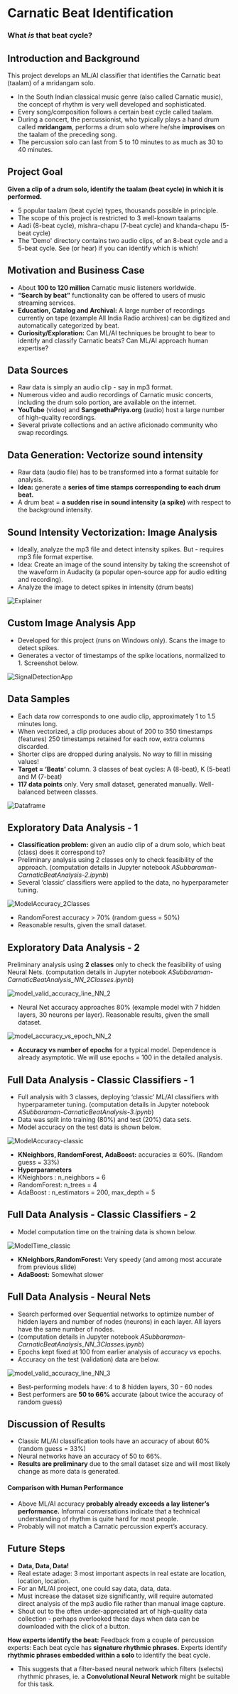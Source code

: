 # Carnatic Beat Identification
### What _is_ that beat cycle?
 
## Introduction and Background
This project develops an ML/AI classifier that identifies the Carnatic beat (taalam) of a mridangam solo. <br/>
 - In the South Indian classical music genre (also called Carnatic music), the concept of rhythm is very well developed and sophisticated.
 - Every song/composition follows a certain beat cycle called taalam.
 - During a concert, the percussionist, who typically plays a hand drum called <b>mridangam</b>, performs a drum solo where he/she <b>improvises</b> on the taalam of the preceding song.
 - The percussion solo can last from 5 to 10 minutes to as much as 30 to 40 minutes.

## Project Goal
<b>Given a clip of a drum solo, identify the taalam (beat cycle) in which it is performed.</b> <br/>
- 5 popular taalam (beat cycle) types, thousands possible in principle.
- The scope of this project is restricted to 3 well-known taalams
- Aadi (8-beat cycle), mishra-chapu (7-beat cycle) and khanda-chapu (5-beat cycle)
- The 'Demo' directory contains two audio clips, of an 8-beat cycle and a 5-beat cycle. See (or hear) if you can identify which is which!

## Motivation and Business Case
- About <b>100 to 120 million</b> Carnatic music listeners worldwide.
- <b>“Search by beat”</b> functionality can be offered to users of music streaming services.
- <b>Education, Catalog and Archival:</b> A large number of recordings currently on tape (example All India Radio archives) can be digitized and automatically categorized by beat.
- <b>Curiosity/Exploration:</b> Can ML/AI techniques be brought to bear to identify and classify Carnatic beats? Can ML/AI approach human expertise?

## Data Sources
- Raw data is simply an audio clip - say in mp3 format.
- Numerous video and audio recordings of Carnatic music concerts, including the drum solo portion, are available on the internet. 
- <b>YouTube</b> (video) and <b>SangeethaPriya.org</b> (audio) host a large number of high-quality recordings. 
- Several private collections and an active aficionado community who swap recordings.

## Data Generation: Vectorize sound intensity
- Raw data (audio file) has to be transformed into a format suitable for analysis.
- <b>Idea:</b> generate a <b>series of time stamps corresponding to each drum beat.</b>
- A drum beat = <b>a sudden rise in sound intensity (a spike)</b> with respect to the background intensity.

## Sound Intensity Vectorization: Image Analysis
- Ideally, analyze the mp3 file and detect intensity spikes. But - requires mp3 file format expertise.
- Idea: Create an image of the sound intensity by taking the screenshot of the waveform in Audacity  (a popular open-source app for audio editing and recording). 
- Analyze the image to detect spikes in intensity (drum beats)

![Explainer](https://github.com/user-attachments/assets/78d0799c-c099-4918-9200-20f16d9d4f1a)

## Custom Image Analysis App
- Developed for this project (runs on Windows only). Scans the image to detect spikes.
- Generates a vector of timestamps of the spike locations, normalized to 1. Screenshot below.

![SignalDetectionApp](https://github.com/user-attachments/assets/c04272ee-47e9-4e4b-9aaf-54a245c0f365)

## Data Samples
- Each data row corresponds to one audio clip, approximately 1 to 1.5 minutes long.
- When vectorized, a clip produces about of 200 to 350 timestamps (features) 250 timestamps retained for each row, extra columns discarded. 
- Shorter clips are dropped during analysis. No way to fill in missing values!
- <b>Target = ‘Beats’</b> column. 3 classes of beat cycles: A (8-beat), K (5-beat) and M (7-beat)
- <b>117 data points</b> only. Very small dataset, generated manually. Well-balanced between classes.

![Dataframe](https://github.com/user-attachments/assets/71c22f70-abfd-4b05-b28a-c0b5e581dcdd)

## Exploratory Data Analysis - 1
- <b>Classification problem:</b> given an audio clip of a drum solo, which beat (class) does it correspond to?
- Preliminary analysis using 2 classes only to check feasibility of the approach. (computation details in Jupyter notebook _ASubbaraman-CarnaticBeatAnalysis-2.ipynb_)
- Several ‘classic’ classifiers were applied to the data, no hyperparameter tuning.

![ModelAccuracy_2Classes](https://github.com/user-attachments/assets/d02b3ec4-346b-4146-82a4-505c6b582e1d)

- RandomForest accuracy > 70%  (random guess = 50%)
- Reasonable results, given the small dataset.

## Exploratory Data Analysis - 2
Preliminary analysis using <b>2 classes</b> only to check the feasibility of using Neural Nets.
(computation details in Jupyter notebook _ASubbaraman-CarnaticBeatAnalysis_NN_2Classes.ipynb_)

![model_valid_accuracy_line_NN_2](https://github.com/user-attachments/assets/f573ec0f-8d8b-4f79-ab9e-8ea9531cb2ef)

- Neural Net accuracy approaches 80% (example model with 7 hidden layers, 30 neurons per layer). Reasonable results, given the small dataset.

![model_accuracy_vs_epoch_NN_2](https://github.com/user-attachments/assets/205fdb39-73e0-4359-8fd4-8433d0a6bbec)
- <b>Accuracy vs number of epochs</b> for a typical model. Dependence is already asymptotic. We will use epochs = 100 in the detailed analysis.

## Full Data Analysis - Classic Classifiers - 1
- Full analysis with 3 classes, deploying ‘classic’ ML/AI classifiers with hyperparameter tuning. (computation details in Jupyter notebook _ASubbaraman-CarnaticBeatAnalysis-3.ipynb_)
- Data was split into training (80%) and test (20%) data sets. 
- Model accuracy on the test data is shown below.

![ModelAccuracy-classic](https://github.com/user-attachments/assets/05669f01-63af-43c5-a8d7-e5379e428c03)

- <b>KNeighbors, RandomForest, AdaBoost:</b> accuracies ≅ 60%. (Random guess = 33%)
- <b>Hyperparameters </b>
- KNeighbors  : n_neighbors = 6
- RandomForest: n_trees = 4
- AdaBoost    : n_estimators = 200,  max_depth = 5
        
## Full Data Analysis - Classic Classifiers - 2
- Model computation time on the training data is shown below.

![ModelTime_classic](https://github.com/user-attachments/assets/d632685b-2edf-48e3-b66a-3f6f39d75aee)

- <b>KNeighbors,RandomForest:</b> Very speedy (and among most accurate from previous slide)
- <b>AdaBoost:</b> Somewhat slower 

## Full Data Analysis - Neural Nets
- Search performed over Sequential networks to optimize number of hidden layers and number of nodes (neurons) in each layer. All layers have the same number of nodes.
- (computation details in Jupyter notebook _ASubbaraman-CarnaticBeatAnalysis_NN_3Classes.ipynb_)
- Epochs kept fixed at 100 from earlier analysis of accuracy vs epochs.
- Accuracy on the test (validation) data are below.

![model_valid_accuracy_line_NN_3](https://github.com/user-attachments/assets/26feb6da-d3a5-48d9-afcc-5131bf8934dc)

- Best-performing models have: 4 to 8 hidden layers, 30 - 60 nodes
- Best performers are <b>50 to 66%</b> accurate (about twice the accuracy of random guess)

## Discussion of Results
- Classic ML/AI classification tools have an accuracy of about 60% (random guess = 33%)
- Neural networks have an accuracy of 50 to 66%.
- <b>Results are preliminary</b> due to the small dataset size and will most likely change as more data is generated.

#### Comparison with Human Performance
- Above ML/AI accuracy <b>probably already exceeds a lay listener’s performance.</b> Informal conversations indicate that a technical understanding of rhythm is quite hard for most people.
- Probably will not match a Carnatic percussion expert’s accuracy.

## Future Steps
- <b>Data, Data, Data!</b>
- Real estate adage: 3 most important aspects in real estate are location, location, location.
- For  an ML/AI project, one could say data, data, data. 
- Must increase the dataset size significantly, will require automated direct analysis of the mp3 audio file rather than manual image capture.
- Shout out to the often under-appreciated art of high-quality data collection - perhaps overlooked these days when data can be downloaded with the click of a button.

<b>How experts identify the beat:</b> Feedback from a couple of percussion experts: Each beat cycle has <b>signature rhythmic phrases.</b> Experts identify <b>rhythmic phrases embedded within a solo</b> to identify the beat cycle. <br/>
- This suggests that a filter-based neural network which filters (selects) rhythmic phrases, ie. a <b>Convolutional Neural Network</b> might be suitable for this task.

